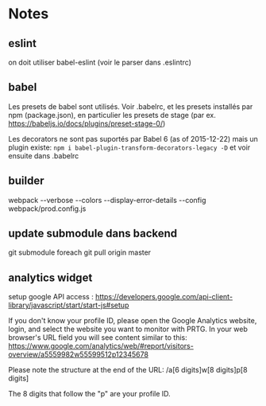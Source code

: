 # Notes

## eslint

on doit utiliser babel-eslint (voir le parser dans .eslintrc)

## babel

Les presets de babel sont utilisés. Voir .babelrc, et les presets installés par npm (package.json), en particulier les presets de stage (par ex. https://babeljs.io/docs/plugins/preset-stage-0/)

Les decorators ne sont pas suportés par Babel 6 (as of 2015-12-22) mais un plugin existe: 
```npm i babel-plugin-transform-decorators-legacy -D```
et voir ensuite dans .babelrc

## builder

webpack --verbose --colors --display-error-details --config webpack/prod.config.js

## update submodule dans backend

git submodule foreach git pull origin master

## analytics widget

setup google API access : https://developers.google.com/api-client-library/javascript/start/start-js#setup

If you don't know your profile ID, please open the Google Analytics website, login, and select the website you want to monitor with PRTG.
In your web browser's URL field you will see content similar to this:
https://www.google.com/analytics/web/#report/visitors-overview/a5559982w55599512p12345678

Please note the structure at the end of the URL:
/a[6 digits]w[8 digits]p[8 digits]

The 8 digits that follow the "p" are your profile ID.
